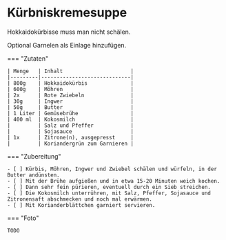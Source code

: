 # Kürbniskremesuppe

Hokkaidokürbisse muss man nicht schälen.

Optional Garnelen als Einlage hinzufügen.

=== "Zutaten"

    | Menge   | Inhalt                      |
    |---------|-----------------------------|
    | 800g    | Hokkaidokürbis              |
    | 600g    | Möhren                      |
    | 2x      | Rote Zwiebeln               |
    | 30g     | Ingwer                      |
    | 50g     | Butter                      |
    | 1 Liter | Gemüsebrühe                 |
    | 400 ml  | Kokosmilch                  |
    |         | Salz und Pfeffer            |
    |         | Sojasauce                   |
    | 1x      | Zitrone(n), ausgepresst     |
    |         | Koriandergrün zum Garnieren |

=== "Zubereitung"

    - [ ] Kürbis, Möhren, Ingwer und Zwiebel schälen und würfeln, in der Butter andünsten.
    - [ ] Mit der Brühe aufgießen und in etwa 15-20 Minuten weich kochen.
    - [ ] Dann sehr fein pürieren, eventuell durch ein Sieb streichen.
    - [ ] Die Kokosmilch unterrühren, mit Salz, Pfeffer, Sojasauce und Zitronensaft abschmecken und noch mal erwärmen.
    - [ ] Mit Korianderblättchen garniert servieren.

=== "Foto"

    TODO
